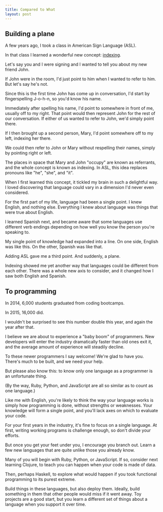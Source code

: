 ```yaml
---
title: Compared to What
layout: post
---
```


## Building a plane

A few years ago, I took a class in American Sign Language (ASL).

In that class I learned a wonderful new concept: [indexing](http://www.lifeprint.com/asl101/pages-layout/indexing.htm).

Let's say you and I were signing and I wanted to tell you about my new friend John.

If John were in the room, I'd just point to him when I wanted to refer to him. But let's say he's not.

Since this is the first time John has come up in conversation, I'd start by fingerspelling J-o-h-n, so you'd know his name. 

Immediately after spelling his name, I'd point to somewhere in front of me, usually off to my right. That point would then represent John for the rest of our conversation. If either of us wanted to refer to John, we'd simply point there.

If I then brought up a second person, Mary, I'd point somewhere off to my left, indexing her there.

We could then refer to John or Mary without respelling their names, simply by pointing right or left.

The places in space that Mary and John "occupy" are known as referrants, and the whole concept is known as indexing. In ASL, this idea replaces pronouns like "he", "she", and "it".

When I first learned this concept, it tickled my brain in such a delightful way. I loved discovering that language could vary in a dimension I'd never even considered.

For the first part of my life, language had been a single point. I knew English, and nothing else. Everything I knew about language was things that were true about English.

I learned Spanish next, and became aware that some languages use different verb endings depending on how well you know the person you're speaking to. 

My single point of knowledge had expanded into a line. On one side, English was like this. On the other, Spanish was like that.

Adding ASL gave me a third point. And suddenly, a plane.

Indexing showed me yet another way that languages could be different from each other. There was a whole new axis to consider, and it changed how I saw both English and Spanish.

## To programming

In 2014, 6,000 students graduated from coding bootcamps.

In 2015, 16,000 did.

I wouldn't be surprised to see this number double this year, and again the year after that.

I believe we are about to experience a "baby boom" of programmers. New developers will enter the industry dramatically faster than old ones exit it, and the average amount of experience will steadily decline. 

To these newer programmers I say welcome! We're glad to have you. There's much to be built, and we need your help.

But please also know this: to know only one language as a programmer is an unfortunate thing. 

(By the way, Ruby, Python, and JavaScript are all so similar as to count as one language.)

Like me with English, you're likely to think the way your language works is simply how programming is done, without strengths or weaknesses. Your knowledge will form a single point, and you'll lack axes on which to evaluate your code.

For your first years in the industry, it's fine to focus on a single language. At first, writing working programs is challenge enough, so don't divide your efforts.

But once you get your feet under you, I encourage you branch out. Learn a few new languages that are quite unlike those you already know.

Many of you will begin with Ruby, Python, or JavaScript. If so, consider next learning Clojure, to teach you can happen when your code is made of data. 

Then, perhaps Haskell, to explore what would happen if you took functional programming to its purest extreme.

Build things in these languages, but also deploy them. Ideally, build something in them that other people would miss if it went away. Toy projects are a good start, but you learn a different set of things about a language when you support it over time.
